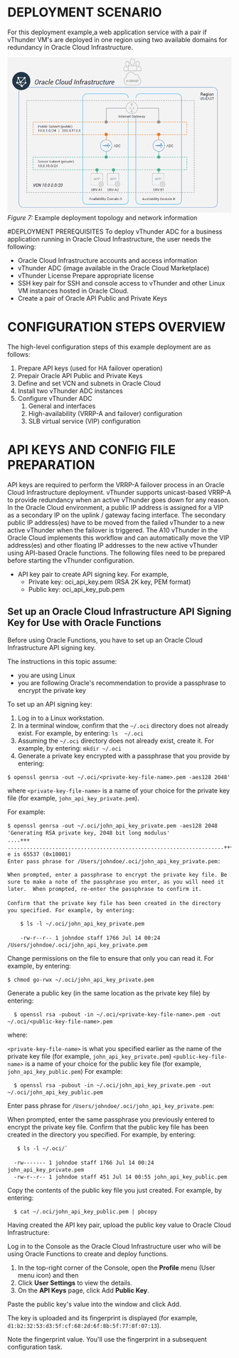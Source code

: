 # DEPLOYMENT SCENARIO
For this deployment example,a web application service with a pair if vThunder VM's are deployed in one region using two available domains for redundancy in Oracle Cloud Infrastructure.

![Deployment Scenario](./images/Deployment_Senario.png)
_Figure 7:_ Example deployment topology and network information

#DEPLOYMENT PREREQUISITES
To deploy vThunder ADC for a business application running in Oracle Cloud Infrastructure, the user needs the following:
* Oracle Cloud Infrastructure accounts and access information
* vThunder ADC (image available in the Oracle Cloud Marketplace)
* vThunder License Prepare appropriate license
* SSH key pair for SSH and console access to vThunder and other Linux VM instances hosted in Oracle Cloud.
* Create a pair of Oracle API Public and Private Keys

# CONFIGURATION STEPS OVERVIEW
The high-level configuration steps of this example deployment are as follows:
1. Prepare API keys (used for HA failover operation)
1. Prepair Oracle API Public and Private Keys
1. Define and set VCN and subnets in Oracle Cloud
1. Install two vThunder ADC instances
1. Configure vThunder ADC
   1. General and interfaces
   1. High-availability (VRRP-A and failover) configuration
   1. SLB virtual service (VIP) configuration
# API KEYS AND CONFIG FILE PREPARATION
API keys are required to perform the VRRP-A failover process in an Oracle Cloud Infrastructure deployment. vThunder supports
unicast-based VRRP-A to provide redundancy when an active vThunder goes down for any reason. In the Oracle Cloud environment,
a public IP address is assigned for a VIP as a secondary IP on the uplink / gateway facing interface. The secondary public IP
address(es) have to be moved from the failed vThunder to a new active vThunder when the failover is triggered. The A10 vThunder in
the Oracle Cloud implements this workflow and can automatically move the VIP address(es) and other floating IP addresses to the
new active vThunder using API-based Oracle functions.
The following files need to be prepared before starting the vThunder configuration.
* API key pair to create API signing key. For example,
  * Private key: oci_api_key.pem (RSA 2K key, PEM format)
  * Public key: oci_api_key_pub.pem

## Set up an Oracle Cloud Infrastructure API Signing Key for Use with Oracle Functions
Before using Oracle Functions, you have to set up an Oracle Cloud Infrastructure API signing key.

The instructions in this topic assume:

  * you are using Linux
  * you are following Oracle's recommendation to provide a passphrase to encrypt the private key

To set up an API signing key:

1. Log in to a Linux workstation.
1. In a terminal window, confirm that the `~/.oci` directory does not already exist. For example, by entering:
`ls  ~/.oci`
1. Assuming the `~/.oci` directory does not already exist, create it. For example, by entering:
```mkdir ~/.oci```
1. Generate a private key encrypted with a passphrase that you provide by entering:
```
$ openssl genrsa -out ~/.oci/<private-key-file-name>.pem -aes128 2048'
```

where `<private-key-file-name>` is a name of your choice for the private key file (for example, `john_api_key_private.pem`).

   For example:
```
$ openssl genrsa -out ~/.oci/john_api_key_private.pem -aes128 2048
'Generating RSA private key, 2048 bit long modulus'
....+++
....................................................................+++
e is 65537 (0x10001)
Enter pass phrase for /Users/johndoe/.oci/john_api_key_private.pem:
```
    When prompted, enter a passphrase to encrypt the private key file. Be sure to make a note of the passphrase you enter, as you will need it later.  When prompted, re-enter the passphrase to confirm it.

    Confirm that the private key file has been created in the directory you specified. For example, by entering:
```
    $ ls -l ~/.oci/john_api_key_private.pem

    -rw-r--r-- 1 johndoe staff 1766 Jul 14 00:24 /Users/johndoe/.oci/john_api_key_private.pem
```
Change permissions on the file to ensure that only you can read it. For example, by entering:
```
$ chmod go-rwx ~/.oci/john_api_key_private.pem
```  

   Generate a public key (in the same location as the private key file) by entering:
```
  $ openssl rsa -pubout -in ~/.oci/<private-key-file-name>.pem -out ~/.oci/<public-key-file-name>.pem
```
  where:

  `<private-key-file-name>` is what you specified earlier as the name of the private key file (for example, `john_api_key_private.pem`)
  `<public-key-file-name>` is a name of your choice for the public key file (for example, `john_api_key_public.pem`)
  For example:
```
  $ openssl rsa -pubout -in ~/.oci/john_api_key_private.pem -out ~/.oci/john_api_key_public.pem
```
  Enter pass phrase for `/Users/johndoe/.oci/john_api_key_private.pem`:

  When prompted, enter the same passphrase you previously entered to encrypt the private key file.
  Confirm that the public key file has been created in the directory you specified. For example, by entering:

```
   $ ls -l ~/.oci/`

  -rw------- 1 johndoe staff 1766 Jul 14 00:24 john_api_key_private.pem
  -rw-r--r-- 1 johndoe staff 451 Jul 14 00:55 john_api_key_public.pem
```

   Copy the contents of the public key file you just created. For example, by entering:

```
  $ cat ~/.oci/john_api_key_public.pem | pbcopy
```
Having created the API key pair, upload the public key value to Oracle Cloud Infrastructure:

  Log in to the Console as the Oracle Cloud Infrastructure user who will be using Oracle Functions to create and deploy functions.

  1. In the top-right corner of the Console, open the **Profile** menu (User menu icon) and then
  1. Click **User Settings** to view the details.
  1. On the **API Keys** page, click Add **Public Key**.

  Paste the public key's value into the window and click Add.

  The key is uploaded and its fingerprint is displayed (for example, `d1:b2:32:53:d3:5f:cf:68:2d:6f:8b:5f:77:8f:07:13`).

  Note the fingerprint value. You'll use the fingerprint in a subsequent configuration task.
